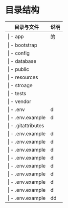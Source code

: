# 目录结构

| 目录与文件 | 说明 |
| --- | --- |
| \| - app | 的 |
| \| - bootstrap |  |
| \| - config |  |
| \| - database |  |
| \| - public |  |
| \| - resources |  |
| \| - stroage |  |
| \| - tests |  |
| \| - vendor |  |
| \| - .env | d |
| \| - .env.example | d |
| \| - .gitattributes |
| \| - .env.example | d |
| \| - .env.example | d |
| \| - .env.example | d |
| \| - .env.example | d |
| \| - .env.example | d |
| \| - .env.example | d |
| \| - .env.example | d |
| \| - .env.example | d |
| \| - .env.example | dd |

